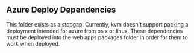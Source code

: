 ## Azure Deploy Dependencies ##

This folder exists as a stopgap.  Currently, kvm doesn't support packing a deployment intended for azure from os x or linux.  These dependencies must be deployed into the web apps packages folder in order for them to work when deployed.